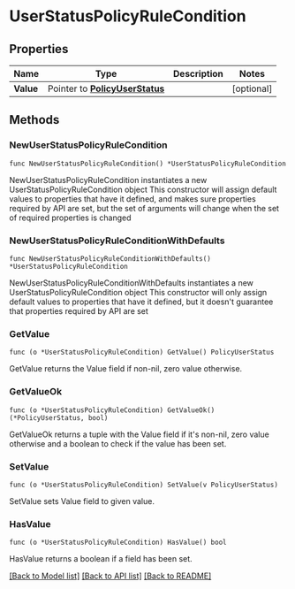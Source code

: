 # UserStatusPolicyRuleCondition

## Properties

Name | Type | Description | Notes
------------ | ------------- | ------------- | -------------
**Value** | Pointer to [**PolicyUserStatus**](PolicyUserStatus.md) |  | [optional] 

## Methods

### NewUserStatusPolicyRuleCondition

`func NewUserStatusPolicyRuleCondition() *UserStatusPolicyRuleCondition`

NewUserStatusPolicyRuleCondition instantiates a new UserStatusPolicyRuleCondition object
This constructor will assign default values to properties that have it defined,
and makes sure properties required by API are set, but the set of arguments
will change when the set of required properties is changed

### NewUserStatusPolicyRuleConditionWithDefaults

`func NewUserStatusPolicyRuleConditionWithDefaults() *UserStatusPolicyRuleCondition`

NewUserStatusPolicyRuleConditionWithDefaults instantiates a new UserStatusPolicyRuleCondition object
This constructor will only assign default values to properties that have it defined,
but it doesn't guarantee that properties required by API are set

### GetValue

`func (o *UserStatusPolicyRuleCondition) GetValue() PolicyUserStatus`

GetValue returns the Value field if non-nil, zero value otherwise.

### GetValueOk

`func (o *UserStatusPolicyRuleCondition) GetValueOk() (*PolicyUserStatus, bool)`

GetValueOk returns a tuple with the Value field if it's non-nil, zero value otherwise
and a boolean to check if the value has been set.

### SetValue

`func (o *UserStatusPolicyRuleCondition) SetValue(v PolicyUserStatus)`

SetValue sets Value field to given value.

### HasValue

`func (o *UserStatusPolicyRuleCondition) HasValue() bool`

HasValue returns a boolean if a field has been set.


[[Back to Model list]](../README.md#documentation-for-models) [[Back to API list]](../README.md#documentation-for-api-endpoints) [[Back to README]](../README.md)


